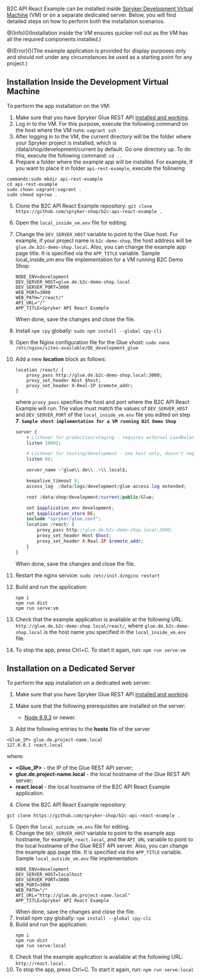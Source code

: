 B2C API React Example can be installed inside [Spryker Development Virtual Machine](https://documentation.spryker.com/v4/docs/devvm) (VM) or on a separate dedicated server. Below, you will find detailed steps on how to perform both the installation scenarios.

@(Info)()(Installation inside the VM ensures quicker roll out as the VM has all the required components installed.)

@(Error)()(The example application is provided for display purposes only and should not under any circumstances be used as a starting point for any project.)

## Installation Inside the Development Virtual Machine

To perform the app installation on the VM:

1. Make sure that you have Spryker Glue REST API [installed and working](https://documentation.spryker.com/v4/docs/glue-api-installation-and-configuration).
2. Log in to the VM. For this purpose, execute the following command on the host where the VM runs:
`vagrant ssh`
3. After logging in to the VM, the current directory will be the folder where your Spryker project is installed, which is /data/shop/development/current by default. Go one directory up. To do this, execute the following command:
`cd ..`
4. Prepare a folder where the example app will be installed. For example, if you want to place it in folder `api-rest-example`, execute the following 

```
commands:sudo mkdir api-rest-example
cd api-rest-example
sudo chown vagrant:vagrant .
sudo chmod og+rwx .
```

5. Clone the B2C API React Example repository:
`git clone https://github.com/spryker-shop/b2c-api-react-example .`

6. Open the `local_inside_vm.env` file for editing.
7. Change the `DEV_SERVER_HOST` variable to point to the Glue host. For example, if your project name is `b2c-demo-shop`, the host address will be `glue.de.b2c-demo-shop.local`. Also, you can change the example app page title. It is specified via the `APP_TITLE` variable.
Sample local_inside_vm.env file implementation for a VM running B2C Demo Shop:
    ```
    NODE_ENV=development
    DEV_SERVER_HOST=glue.de.b2c-demo-shop.local
    DEV_SERVER_PORT=3000
    WEB_PORT=3000
    WEB_PATH="/react/"
    API_URL="/"
    APP_TITLE=Spryker API React Example
    ```
    When done, save the changes and close the file.

8. Install `npm cpy` globally:
`sudo npm install --global cpy-cli`
9. Open the Nginx configuration file for the Glue vhost:
`sudo nano /etc/nginx/sites-available/DE_development_glue`
10. Add a new **location** block as follows:
    ```
    location /react/ {
        proxy_pass http://glue.de.b2c-demo-shop.local:3000;
        proxy_set_header Host $host;
        proxy_set_header X-Real-IP $remote_addr;
    }
    ```
    where `proxy_pass` specifies the host and port where the B2C API React Example will run. The value must match the values of `DEV_SERVER_HOST` and `DEV_SERVER_PORT` of the `local_inside_vm.env` file you edited on step **7**.
**`Sample vhost implementation for a VM running B2C Demo Shop`**
    ```php
    server {
        # Listener for production/staging - requires external LoadBalancer directi$
        listen 10002;

        # Listener for testing/development - one host only, doesn't require extern$
        listen 80;

        server_name ~^glue\\.de\\..+\\.local$;

        keepalive_timeout 0;
        access_log  /data/logs/development/glue-access.log extended;

        root /data/shop/development/current/public/Glue;

        set $application_env development;
        set $application_store DE;
        include "spryker/glue.conf";
        location /react/ {
            proxy_pass http://glue.de.b2c-demo-shop.local:3000;
            proxy_set_header Host $host;
            proxy_set_header X-Real-IP $remote_addr;
        }
    }
    ```
    When done, save the changes and close the file.

11. Restart the nginx service:
`sudo /etc/init.d/nginx restart`


12. Build and run the application:
    ```
    npm i
    npm run dist
    npm run serve:vm
    ```

13. Check that the example application is available at the following URL: `http://glue.de.b2c-demo-shop.local/react/`, where `glue.de.b2c-demo-shop.local` is the host name you specified in the `local_inside_vm.env` file.
14. To stop the app, press Ctrl+C. To start it again, run:
`npm run serve:vm`

## Installation on a Dedicated Server
To perform the app installation on a dedicated web server:

1. Make sure that you have Spryker Glue REST API [installed and working](https://documentation.spryker.com/v4/docs/glue-api-installation-and-configuration).
2. Make sure that the following prerequisites are installed on the server:
    * [Node 8.9.3](https://nodejs.org/en/) or newer.

3. Add the following entries to the **hosts** file of the server

```
<Glue_IP> glue.de.project-name.local
127.0.0.1 react.local
```
where:

* **<Glue_IP>** - the IP of the Glue REST API server;
* **glue.de.project-name.local** - the local hostname of the Glue REST API server;
* **react.local** - the local hostname of the B2C API React Example application.

4. Clone the B2C API React Example repository:
```
git clone https://github.com/spryker-shop/b2c-api-react-example .
```
5. Open the `local_outside_vm.env` file for editing.
6. Change the `DEV_SERVER_HOST` variable to point to the example app hostname, for example, `react.local`, and the `API_URL` variable to point to the local hostname of the Glue REST API server. Also, you can change the example app page title. It is specified via the `APP_TITLE` variable.
Sample `local_outside_vm.env` file implementation:
    ```
    NODE_ENV=development
    DEV_SERVER_HOST=localhost
    DEV_SERVER_PORT=3000
    WEB_PORT=3000
    WEB_PATH="/"
    API_URL="http://glue.de.project-name.local"
    APP_TITLE=Spryker API React Example
    ```
    When done, save the changes and close the file.
7. Install npm cpy globally:
`npm install --global cpy-cli`
8. Build and run the application:
    ```
    npm i
    npm run dist
    npm run serve:local
    ```
9. Check that the example application is available at the following URL: `http://react.local.`
10. To stop the app, press Ctrl+C. To start it again, run:
`npm run serve:local`